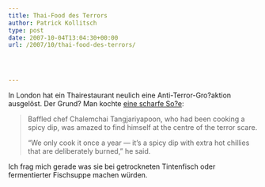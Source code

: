 ```yaml
---
title: Thai-Food des Terrors
author: Patrick Kollitsch
type: post
date: 2007-10-04T13:04:30+00:00
url: /2007/10/thai-food-des-terrors/




---
```

In London hat ein Thairestaurant neulich eine Anti-Terror-Gro?aktion ausgelöst. Der Grund? Man kochte [eine scharfe So?e][1]:

> Baffled chef Chalemchai Tangjariyapoon, who had been cooking a spicy dip, was amazed to find himself at the centre of the terror scare.
> 
> &#8220;We only cook it once a year &#8212; it&#8217;s a spicy dip with extra hot chillies that are deliberately burned,&#8221; he said.

Ich frag mich gerade was sie bei getrockneten Tintenfisch oder fermentierter Fischsuppe machen würden.

 [1]: http://www.schneier.com/blog/archives/2007/10/latest_terroris.html